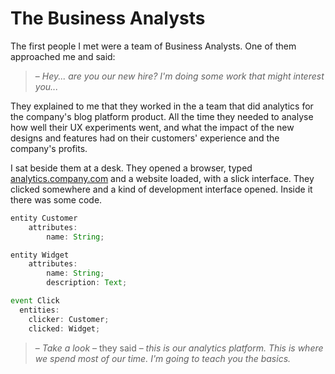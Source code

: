 # The Business Analysts

The first people I met were a team of Business Analysts. One of them approached me and said:

>– *Hey... are you our new hire? I'm doing some work that might interest you...*

They explained to me that they worked in the a team that did analytics for the company's blog platform product. All the time they needed to analyse how well their UX experiments went, and what the impact of the new designs and features had on their customers' experience and the company's profits.

I sat beside them at a desk. They opened a browser, typed [analytics.company.com](http://analytics.company.com) and a website loaded, with a slick interface. They clicked somewhere and a kind of development interface opened. Inside it there was some code.

```js
entity Customer
    attributes:
        name: String;

entity Widget
    attributes:
        name: String;
        description: Text;

event Click 
  entities:
    clicker: Customer;
    clicked: Widget;
```
>– *Take a look* – they said – *this is our analytics platform. This is where we spend most of our time. I'm going to teach you the basics.*


